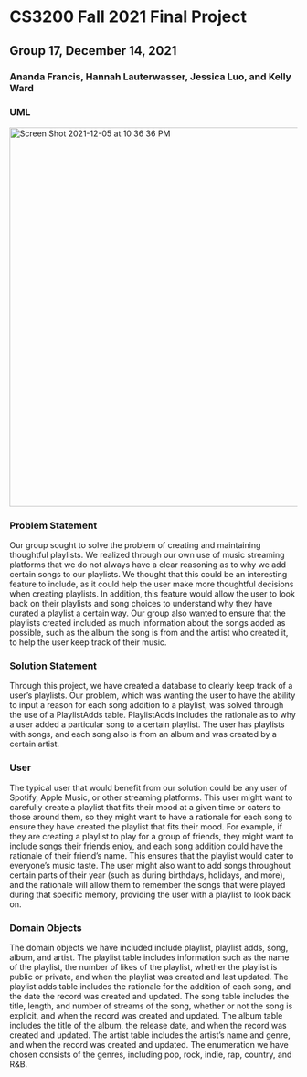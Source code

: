 # CS3200 Fall 2021 Final Project
## Group 17, December 14, 2021
### Ananda Francis, Hannah Lauterwasser, Jessica Luo, and Kelly Ward

### UML
<img width="664" alt="Screen Shot 2021-12-05 at 10 36 36 PM" src="https://user-images.githubusercontent.com/82342205/145726177-0719a4ce-c62c-46d1-8a6a-e096402a253f.png">

### Problem Statement
Our group sought to solve the problem of creating and maintaining thoughtful playlists.  We realized through our own use of music streaming platforms that we do not always have a clear reasoning as to why we add certain songs to our playlists.  We thought that this could be an interesting feature to include, as it could help the user make more thoughtful decisions when creating playlists.  In addition, this feature would allow the user to look back on their playlists and song choices to understand why they have curated a playlist a certain way.  Our group also wanted to ensure that the playlists created included as much information about the songs added as possible, such as the album the song is from and the artist who created it, to help the user keep track of their music.

### Solution Statement
Through this project, we have created a database to clearly keep track of a user’s playlists.  Our problem, which was wanting the user to have the ability to input a reason for each song addition to a playlist, was solved through the use of a PlaylistAdds table.  PlaylistAdds includes the rationale as to why a user added a particular song to a certain playlist.  The user has playlists with songs, and each song also is from an album and was created by a certain artist.  

### User
The typical user that would benefit from our solution could be any user of Spotify, Apple Music, or other streaming platforms.  This user might want to carefully create a playlist that fits their mood at a given time or caters to those around them, so they might want to have a rationale for each song to ensure they have created the playlist that fits their mood.  For example, if they are creating a playlist to play for a group of friends, they might want to include songs their friends enjoy, and each song addition could have the rationale of their friend’s name.  This ensures that the playlist would cater to everyone’s music taste.  The user might also want to add songs throughout certain parts of their year (such as during birthdays, holidays, and more), and the rationale will allow them to remember the songs that were played during that specific memory, providing the user with a playlist to look back on.  

### Domain Objects
The domain objects we have included include playlist, playlist adds, song, album, and artist.  The playlist table includes information such as the name of the playlist, the number of likes of the playlist, whether the playlist is public or private, and when the playlist was created and last updated.  The playlist adds table includes the rationale for the addition of each song, and the date the record was created and updated.  The song table includes the title, length, and number of streams of the song, whether or not the song is explicit, and when the record was created and updated.  The album table includes the title of the album, the release date, and when the record was created and updated.  The artist table includes the artist’s name and genre, and when the record was created and updated.  The enumeration we have chosen consists of the genres, including pop, rock, indie, rap, country, and R&B.
